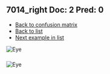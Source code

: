 ## 7014_right Doc: 2 Pred: 0
- [Back to confusion matrix](https://github.com/juliandewit/kaggle_retinopathy/blob/master/matrix.md)
- [Back to list](https://github.com/juliandewit/kaggle_retinopathy/blob/master/lists/20/list.md)
- [Next example in list](https://github.com/juliandewit/kaggle_retinopathy/blob/master/lists/20/70/7017_left.md)

![Eye](https://retinopaty.blob.core.windows.net/size1024/7014_right_2.jpeg)

### 

![Eye]()
